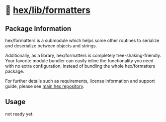# 🧱 [hex/lib/formatters](https://github.com/eserozvataf/hex/tree/development/src/lib/formatters)

## Package Information

hex/formatters is a submodule which helps some other routines to serialize and
deserialize between objects and strings.

Additionally, as a library, hex/formatters is completely tree-shaking-friendly.
Your favorite module bundler can easily inline the functionality you need with
no extra configuration, instead of bundling the whole hex/formatters package.

For further details such as requirements, license information and support guide,
please see [main hex repository](https://github.com/eserozvataf/hex).

## Usage

not ready yet.
